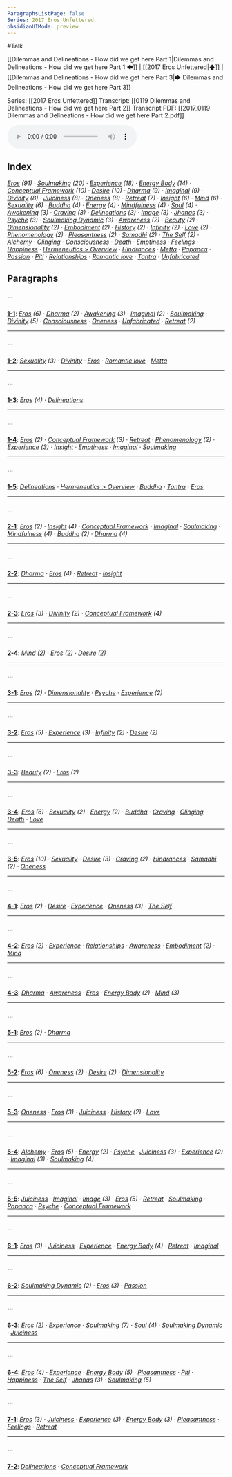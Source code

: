 ```yaml
---
ParagraphsListPage: false
Series: 2017 Eros Unfettered
obsidianUIMode: preview
---
```

#Talk

[[Dilemmas and Delineations - How did we get here Part 1|Dilemmas and Delineations - How did we get here Part 1 🡄]] | [[2017 Eros Unfettered|🡅]] | [[Dilemmas and Delineations - How did we get here Part 3|🡆 Dilemmas and Delineations - How did we get here Part 3]]

Series: [[2017 Eros Unfettered]]
Transcript: [[0119 Dilemmas and Delineations - How did we get here Part 2]]
Transcript PDF: [[2017_0119 Dilemmas and Delineations - How did we get here Part 2.pdf]]

<audio controls preload=metadata style=" width:300px;" controlslist="nodownload"><source src="https://dharmaseed.org/talks/40164/20170119-Rob_Burbea-GAIA-dilemmas_and_delineations_how_did_we_get_em_here_em_part_2-40164.mp3" type="audio/mpeg">???</audio>

## Index
<span class="counts">_<a data-href="Eros" href="Eros" class="internal-link" target="_blank" rel="noopener">Eros</a> (91) · <a data-href="Soulmaking" href="Soulmaking" class="internal-link" target="_blank" rel="noopener">Soulmaking</a> (20) · <a data-href="Experience" href="Experience" class="internal-link" target="_blank" rel="noopener">Experience</a> (18) · <a data-href="Energy Body" href="Energy+Body" class="internal-link" target="_blank" rel="noopener">Energy Body</a> (14) · <a data-href="Conceptual Framework" href="Conceptual+Framework" class="internal-link" target="_blank" rel="noopener">Conceptual Framework</a> (10) · <a data-href="Desire" href="Desire" class="internal-link" target="_blank" rel="noopener">Desire</a> (10) · <a data-href="Dharma" href="Dharma" class="internal-link" target="_blank" rel="noopener">Dharma</a> (9) · <a data-href="Imaginal" href="Imaginal" class="internal-link" target="_blank" rel="noopener">Imaginal</a> (9) · <a data-href="Divinity" href="Divinity" class="internal-link" target="_blank" rel="noopener">Divinity</a> (8) · <a data-href="Juiciness" href="Juiciness" class="internal-link" target="_blank" rel="noopener">Juiciness</a> (8) · <a data-href="Oneness" href="Oneness" class="internal-link" target="_blank" rel="noopener">Oneness</a> (8) · <a data-href="Retreat" href="Retreat" class="internal-link" target="_blank" rel="noopener">Retreat</a> (7) · <a data-href="Insight" href="Insight" class="internal-link" target="_blank" rel="noopener">Insight</a> (6) · <a data-href="Mind" href="Mind" class="internal-link" target="_blank" rel="noopener">Mind</a> (6) · <a data-href="Sexuality" href="Sexuality" class="internal-link" target="_blank" rel="noopener">Sexuality</a> (6) · <a data-href="Buddha" href="Buddha" class="internal-link" target="_blank" rel="noopener">Buddha</a> (4) · <a data-href="Energy" href="Energy" class="internal-link" target="_blank" rel="noopener">Energy</a> (4) · <a data-href="Mindfulness" href="Mindfulness" class="internal-link" target="_blank" rel="noopener">Mindfulness</a> (4) · <a data-href="Soul" href="Soul" class="internal-link" target="_blank" rel="noopener">Soul</a> (4) · <a data-href="Awakening" href="Awakening" class="internal-link" target="_blank" rel="noopener">Awakening</a> (3) · <a data-href="Craving" href="Craving" class="internal-link" target="_blank" rel="noopener">Craving</a> (3) · <a data-href="Delineations" href="Delineations" class="internal-link" target="_blank" rel="noopener">Delineations</a> (3) · <a data-href="Image" href="Image" class="internal-link" target="_blank" rel="noopener">Image</a> (3) · <a data-href="Jhanas" href="Jhanas" class="internal-link" target="_blank" rel="noopener">Jhanas</a> (3) · <a data-href="Psyche" href="Psyche" class="internal-link" target="_blank" rel="noopener">Psyche</a> (3) · <a data-href="Soulmaking Dynamic" href="Soulmaking+Dynamic" class="internal-link" target="_blank" rel="noopener">Soulmaking Dynamic</a> (3) · <a data-href="Awareness" href="Awareness" class="internal-link" target="_blank" rel="noopener">Awareness</a> (2) · <a data-href="Beauty" href="Beauty" class="internal-link" target="_blank" rel="noopener">Beauty</a> (2) · <a data-href="Dimensionality" href="Dimensionality" class="internal-link" target="_blank" rel="noopener">Dimensionality</a> (2) · <a data-href="Embodiment" href="Embodiment" class="internal-link" target="_blank" rel="noopener">Embodiment</a> (2) · <a data-href="History" href="History" class="internal-link" target="_blank" rel="noopener">History</a> (2) · <a data-href="Infinity" href="Infinity" class="internal-link" target="_blank" rel="noopener">Infinity</a> (2) · <a data-href="Love" href="Love" class="internal-link" target="_blank" rel="noopener">Love</a> (2) · <a data-href="Phenomenology" href="Phenomenology" class="internal-link" target="_blank" rel="noopener">Phenomenology</a> (2) · <a data-href="Pleasantness" href="Pleasantness" class="internal-link" target="_blank" rel="noopener">Pleasantness</a> (2) · <a data-href="Samadhi" href="Samadhi" class="internal-link" target="_blank" rel="noopener">Samadhi</a> (2) · <a data-href="The Self" href="The+Self" class="internal-link" target="_blank" rel="noopener">The Self</a> (2) · <a data-href="Alchemy" href="Alchemy" class="internal-link" target="_blank" rel="noopener">Alchemy</a> · <a data-href="Clinging" href="Clinging" class="internal-link" target="_blank" rel="noopener">Clinging</a> · <a data-href="Consciousness" href="Consciousness" class="internal-link" target="_blank" rel="noopener">Consciousness</a> · <a data-href="Death" href="Death" class="internal-link" target="_blank" rel="noopener">Death</a> · <a data-href="Emptiness" href="Emptiness" class="internal-link" target="_blank" rel="noopener">Emptiness</a> · <a data-href="Feelings" href="Feelings" class="internal-link" target="_blank" rel="noopener">Feelings</a> · <a data-href="Happiness" href="Happiness" class="internal-link" target="_blank" rel="noopener">Happiness</a> · <a data-href="Hermeneutics#Overview" href="Hermeneutics#Overview" class="internal-link" target="_blank" rel="noopener">Hermeneutics &gt; Overview</a> · <a data-href="Hindrances" href="Hindrances" class="internal-link" target="_blank" rel="noopener">Hindrances</a> · <a data-href="Metta" href="Metta" class="internal-link" target="_blank" rel="noopener">Metta</a> · <a data-href="Papanca" href="Papanca" class="internal-link" target="_blank" rel="noopener">Papanca</a> · <a data-href="Passion" href="Passion" class="internal-link" target="_blank" rel="noopener">Passion</a> · <a data-href="Piti" href="Piti" class="internal-link" target="_blank" rel="noopener">Piti</a> · <a data-href="Relationships" href="Relationships" class="internal-link" target="_blank" rel="noopener">Relationships</a> · <a data-href="Romantic love" href="Romantic+love" class="internal-link" target="_blank" rel="noopener">Romantic love</a> · <a data-href="Tantra" href="Tantra" class="internal-link" target="_blank" rel="noopener">Tantra</a> · <a data-href="Unfabricated" href="Unfabricated" class="internal-link" target="_blank" rel="noopener">Unfabricated</a>_</span>
<br/>

## Paragraphs
##### ...
<span class="counts">**<a data-href="0119 Dilemmas and Delineations - How did we get here Part 2#^1-1" href="0119+Dilemmas+and+Delineations+-+How+did+we+get+here+Part+2#^1-1" class="internal-link" target="_blank" rel="noopener">1-1</a>**: _<a data-href="Eros" href="Eros" class="internal-link" target="_blank" rel="noopener">Eros</a> (6) · <a data-href="Dharma" href="Dharma" class="internal-link" target="_blank" rel="noopener">Dharma</a> (2) · <a data-href="Awakening" href="Awakening" class="internal-link" target="_blank" rel="noopener">Awakening</a> (3) · <a data-href="Imaginal" href="Imaginal" class="internal-link" target="_blank" rel="noopener">Imaginal</a> (2) · <a data-href="Soulmaking" href="Soulmaking" class="internal-link" target="_blank" rel="noopener">Soulmaking</a> · <a data-href="Divinity" href="Divinity" class="internal-link" target="_blank" rel="noopener">Divinity</a> (5) · <a data-href="Consciousness" href="Consciousness" class="internal-link" target="_blank" rel="noopener">Consciousness</a> · <a data-href="Oneness" href="Oneness" class="internal-link" target="_blank" rel="noopener">Oneness</a> · <a data-href="Unfabricated" href="Unfabricated" class="internal-link" target="_blank" rel="noopener">Unfabricated</a> · <a data-href="Retreat" href="Retreat" class="internal-link" target="_blank" rel="noopener">Retreat</a> (2)_</span>

---
##### ...
<span class="counts">**<a data-href="0119 Dilemmas and Delineations - How did we get here Part 2#^1-2" href="0119+Dilemmas+and+Delineations+-+How+did+we+get+here+Part+2#^1-2" class="internal-link" target="_blank" rel="noopener">1-2</a>**: _<a data-href="Sexuality" href="Sexuality" class="internal-link" target="_blank" rel="noopener">Sexuality</a> (3) · <a data-href="Divinity" href="Divinity" class="internal-link" target="_blank" rel="noopener">Divinity</a> · <a data-href="Eros" href="Eros" class="internal-link" target="_blank" rel="noopener">Eros</a> · <a data-href="Romantic love" href="Romantic+love" class="internal-link" target="_blank" rel="noopener">Romantic love</a> · <a data-href="Metta" href="Metta" class="internal-link" target="_blank" rel="noopener">Metta</a>_</span>

---
##### ...
<span class="counts">**<a data-href="0119 Dilemmas and Delineations - How did we get here Part 2#^1-3" href="0119+Dilemmas+and+Delineations+-+How+did+we+get+here+Part+2#^1-3" class="internal-link" target="_blank" rel="noopener">1-3</a>**: _<a data-href="Eros" href="Eros" class="internal-link" target="_blank" rel="noopener">Eros</a> (4) · <a data-href="Delineations" href="Delineations" class="internal-link" target="_blank" rel="noopener">Delineations</a>_</span>

---
##### ...
<span class="counts">**<a data-href="0119 Dilemmas and Delineations - How did we get here Part 2#^1-4" href="0119+Dilemmas+and+Delineations+-+How+did+we+get+here+Part+2#^1-4" class="internal-link" target="_blank" rel="noopener">1-4</a>**: _<a data-href="Eros" href="Eros" class="internal-link" target="_blank" rel="noopener">Eros</a> (2) · <a data-href="Conceptual Framework" href="Conceptual+Framework" class="internal-link" target="_blank" rel="noopener">Conceptual Framework</a> (3) · <a data-href="Retreat" href="Retreat" class="internal-link" target="_blank" rel="noopener">Retreat</a> · <a data-href="Phenomenology" href="Phenomenology" class="internal-link" target="_blank" rel="noopener">Phenomenology</a> (2) · <a data-href="Experience" href="Experience" class="internal-link" target="_blank" rel="noopener">Experience</a> (3) · <a data-href="Insight" href="Insight" class="internal-link" target="_blank" rel="noopener">Insight</a> · <a data-href="Emptiness" href="Emptiness" class="internal-link" target="_blank" rel="noopener">Emptiness</a> · <a data-href="Imaginal" href="Imaginal" class="internal-link" target="_blank" rel="noopener">Imaginal</a> · <a data-href="Soulmaking" href="Soulmaking" class="internal-link" target="_blank" rel="noopener">Soulmaking</a>_</span>

---
##### ...
<span class="counts">**<a data-href="0119 Dilemmas and Delineations - How did we get here Part 2#^1-5" href="0119+Dilemmas+and+Delineations+-+How+did+we+get+here+Part+2#^1-5" class="internal-link" target="_blank" rel="noopener">1-5</a>**: _<a data-href="Delineations" href="Delineations" class="internal-link" target="_blank" rel="noopener">Delineations</a> · <a data-href="Hermeneutics#Overview" href="Hermeneutics#Overview" class="internal-link" target="_blank" rel="noopener">Hermeneutics &gt; Overview</a> · <a data-href="Buddha" href="Buddha" class="internal-link" target="_blank" rel="noopener">Buddha</a> · <a data-href="Tantra" href="Tantra" class="internal-link" target="_blank" rel="noopener">Tantra</a> · <a data-href="Eros" href="Eros" class="internal-link" target="_blank" rel="noopener">Eros</a>_</span>

---
##### ...
<span class="counts">**<a data-href="0119 Dilemmas and Delineations - How did we get here Part 2#^2-1" href="0119+Dilemmas+and+Delineations+-+How+did+we+get+here+Part+2#^2-1" class="internal-link" target="_blank" rel="noopener">2-1</a>**: _<a data-href="Eros" href="Eros" class="internal-link" target="_blank" rel="noopener">Eros</a> (2) · <a data-href="Insight" href="Insight" class="internal-link" target="_blank" rel="noopener">Insight</a> (4) · <a data-href="Conceptual Framework" href="Conceptual+Framework" class="internal-link" target="_blank" rel="noopener">Conceptual Framework</a> · <a data-href="Imaginal" href="Imaginal" class="internal-link" target="_blank" rel="noopener">Imaginal</a> · <a data-href="Soulmaking" href="Soulmaking" class="internal-link" target="_blank" rel="noopener">Soulmaking</a> · <a data-href="Mindfulness" href="Mindfulness" class="internal-link" target="_blank" rel="noopener">Mindfulness</a> (4) · <a data-href="Buddha" href="Buddha" class="internal-link" target="_blank" rel="noopener">Buddha</a> (2) · <a data-href="Dharma" href="Dharma" class="internal-link" target="_blank" rel="noopener">Dharma</a> (4)_</span>

---
##### ...
<span class="counts">**<a data-href="0119 Dilemmas and Delineations - How did we get here Part 2#^2-2" href="0119+Dilemmas+and+Delineations+-+How+did+we+get+here+Part+2#^2-2" class="internal-link" target="_blank" rel="noopener">2-2</a>**: _<a data-href="Dharma" href="Dharma" class="internal-link" target="_blank" rel="noopener">Dharma</a> · <a data-href="Eros" href="Eros" class="internal-link" target="_blank" rel="noopener">Eros</a> (4) · <a data-href="Retreat" href="Retreat" class="internal-link" target="_blank" rel="noopener">Retreat</a> · <a data-href="Insight" href="Insight" class="internal-link" target="_blank" rel="noopener">Insight</a>_</span>

---
##### ...
<span class="counts">**<a data-href="0119 Dilemmas and Delineations - How did we get here Part 2#^2-3" href="0119+Dilemmas+and+Delineations+-+How+did+we+get+here+Part+2#^2-3" class="internal-link" target="_blank" rel="noopener">2-3</a>**: _<a data-href="Eros" href="Eros" class="internal-link" target="_blank" rel="noopener">Eros</a> (3) · <a data-href="Divinity" href="Divinity" class="internal-link" target="_blank" rel="noopener">Divinity</a> (2) · <a data-href="Conceptual Framework" href="Conceptual+Framework" class="internal-link" target="_blank" rel="noopener">Conceptual Framework</a> (4)_</span>

---
##### ...
<span class="counts">**<a data-href="0119 Dilemmas and Delineations - How did we get here Part 2#^2-4" href="0119+Dilemmas+and+Delineations+-+How+did+we+get+here+Part+2#^2-4" class="internal-link" target="_blank" rel="noopener">2-4</a>**: _<a data-href="Mind" href="Mind" class="internal-link" target="_blank" rel="noopener">Mind</a> (2) · <a data-href="Eros" href="Eros" class="internal-link" target="_blank" rel="noopener">Eros</a> (2) · <a data-href="Desire" href="Desire" class="internal-link" target="_blank" rel="noopener">Desire</a> (2)_</span>

---
##### ...
<span class="counts">**<a data-href="0119 Dilemmas and Delineations - How did we get here Part 2#^3-1" href="0119+Dilemmas+and+Delineations+-+How+did+we+get+here+Part+2#^3-1" class="internal-link" target="_blank" rel="noopener">3-1</a>**: _<a data-href="Eros" href="Eros" class="internal-link" target="_blank" rel="noopener">Eros</a> (2) · <a data-href="Dimensionality" href="Dimensionality" class="internal-link" target="_blank" rel="noopener">Dimensionality</a> · <a data-href="Psyche" href="Psyche" class="internal-link" target="_blank" rel="noopener">Psyche</a> · <a data-href="Experience" href="Experience" class="internal-link" target="_blank" rel="noopener">Experience</a> (2)_</span>

---
##### ...
<span class="counts">**<a data-href="0119 Dilemmas and Delineations - How did we get here Part 2#^3-2" href="0119+Dilemmas+and+Delineations+-+How+did+we+get+here+Part+2#^3-2" class="internal-link" target="_blank" rel="noopener">3-2</a>**: _<a data-href="Eros" href="Eros" class="internal-link" target="_blank" rel="noopener">Eros</a> (5) · <a data-href="Experience" href="Experience" class="internal-link" target="_blank" rel="noopener">Experience</a> (3) · <a data-href="Infinity" href="Infinity" class="internal-link" target="_blank" rel="noopener">Infinity</a> (2) · <a data-href="Desire" href="Desire" class="internal-link" target="_blank" rel="noopener">Desire</a> (2)_</span>

---
##### ...
<span class="counts">**<a data-href="0119 Dilemmas and Delineations - How did we get here Part 2#^3-3" href="0119+Dilemmas+and+Delineations+-+How+did+we+get+here+Part+2#^3-3" class="internal-link" target="_blank" rel="noopener">3-3</a>**: _<a data-href="Beauty" href="Beauty" class="internal-link" target="_blank" rel="noopener">Beauty</a> (2) · <a data-href="Eros" href="Eros" class="internal-link" target="_blank" rel="noopener">Eros</a> (2)_</span>

---
##### ...
<span class="counts">**<a data-href="0119 Dilemmas and Delineations - How did we get here Part 2#^3-4" href="0119+Dilemmas+and+Delineations+-+How+did+we+get+here+Part+2#^3-4" class="internal-link" target="_blank" rel="noopener">3-4</a>**: _<a data-href="Eros" href="Eros" class="internal-link" target="_blank" rel="noopener">Eros</a> (6) · <a data-href="Sexuality" href="Sexuality" class="internal-link" target="_blank" rel="noopener">Sexuality</a> (2) · <a data-href="Energy" href="Energy" class="internal-link" target="_blank" rel="noopener">Energy</a> (2) · <a data-href="Buddha" href="Buddha" class="internal-link" target="_blank" rel="noopener">Buddha</a> · <a data-href="Craving" href="Craving" class="internal-link" target="_blank" rel="noopener">Craving</a> · <a data-href="Clinging" href="Clinging" class="internal-link" target="_blank" rel="noopener">Clinging</a> · <a data-href="Death" href="Death" class="internal-link" target="_blank" rel="noopener">Death</a> · <a data-href="Love" href="Love" class="internal-link" target="_blank" rel="noopener">Love</a>_</span>

---
##### ...
<span class="counts">**<a data-href="0119 Dilemmas and Delineations - How did we get here Part 2#^3-5" href="0119+Dilemmas+and+Delineations+-+How+did+we+get+here+Part+2#^3-5" class="internal-link" target="_blank" rel="noopener">3-5</a>**: _<a data-href="Eros" href="Eros" class="internal-link" target="_blank" rel="noopener">Eros</a> (10) · <a data-href="Sexuality" href="Sexuality" class="internal-link" target="_blank" rel="noopener">Sexuality</a> · <a data-href="Desire" href="Desire" class="internal-link" target="_blank" rel="noopener">Desire</a> (3) · <a data-href="Craving" href="Craving" class="internal-link" target="_blank" rel="noopener">Craving</a> (2) · <a data-href="Hindrances" href="Hindrances" class="internal-link" target="_blank" rel="noopener">Hindrances</a> · <a data-href="Samadhi" href="Samadhi" class="internal-link" target="_blank" rel="noopener">Samadhi</a> (2) · <a data-href="Oneness" href="Oneness" class="internal-link" target="_blank" rel="noopener">Oneness</a>_</span>

---
##### ...
<span class="counts">**<a data-href="0119 Dilemmas and Delineations - How did we get here Part 2#^4-1" href="0119+Dilemmas+and+Delineations+-+How+did+we+get+here+Part+2#^4-1" class="internal-link" target="_blank" rel="noopener">4-1</a>**: _<a data-href="Eros" href="Eros" class="internal-link" target="_blank" rel="noopener">Eros</a> (2) · <a data-href="Desire" href="Desire" class="internal-link" target="_blank" rel="noopener">Desire</a> · <a data-href="Experience" href="Experience" class="internal-link" target="_blank" rel="noopener">Experience</a> · <a data-href="Oneness" href="Oneness" class="internal-link" target="_blank" rel="noopener">Oneness</a> (3) · <a data-href="The Self" href="The+Self" class="internal-link" target="_blank" rel="noopener">The Self</a>_</span>

---
##### ...
<span class="counts">**<a data-href="0119 Dilemmas and Delineations - How did we get here Part 2#^4-2" href="0119+Dilemmas+and+Delineations+-+How+did+we+get+here+Part+2#^4-2" class="internal-link" target="_blank" rel="noopener">4-2</a>**: _<a data-href="Eros" href="Eros" class="internal-link" target="_blank" rel="noopener">Eros</a> (2) · <a data-href="Experience" href="Experience" class="internal-link" target="_blank" rel="noopener">Experience</a> · <a data-href="Relationships" href="Relationships" class="internal-link" target="_blank" rel="noopener">Relationships</a> · <a data-href="Awareness" href="Awareness" class="internal-link" target="_blank" rel="noopener">Awareness</a> · <a data-href="Embodiment" href="Embodiment" class="internal-link" target="_blank" rel="noopener">Embodiment</a> (2) · <a data-href="Mind" href="Mind" class="internal-link" target="_blank" rel="noopener">Mind</a>_</span>

---
##### ...
<span class="counts">**<a data-href="0119 Dilemmas and Delineations - How did we get here Part 2#^4-3" href="0119+Dilemmas+and+Delineations+-+How+did+we+get+here+Part+2#^4-3" class="internal-link" target="_blank" rel="noopener">4-3</a>**: _<a data-href="Dharma" href="Dharma" class="internal-link" target="_blank" rel="noopener">Dharma</a> · <a data-href="Awareness" href="Awareness" class="internal-link" target="_blank" rel="noopener">Awareness</a> · <a data-href="Eros" href="Eros" class="internal-link" target="_blank" rel="noopener">Eros</a> · <a data-href="Energy Body" href="Energy+Body" class="internal-link" target="_blank" rel="noopener">Energy Body</a> (2) · <a data-href="Mind" href="Mind" class="internal-link" target="_blank" rel="noopener">Mind</a> (3)_</span>

---
##### ...
<span class="counts">**<a data-href="0119 Dilemmas and Delineations - How did we get here Part 2#^5-1" href="0119+Dilemmas+and+Delineations+-+How+did+we+get+here+Part+2#^5-1" class="internal-link" target="_blank" rel="noopener">5-1</a>**: _<a data-href="Eros" href="Eros" class="internal-link" target="_blank" rel="noopener">Eros</a> (2) · <a data-href="Dharma" href="Dharma" class="internal-link" target="_blank" rel="noopener">Dharma</a>_</span>

---
##### ...
<span class="counts">**<a data-href="0119 Dilemmas and Delineations - How did we get here Part 2#^5-2" href="0119+Dilemmas+and+Delineations+-+How+did+we+get+here+Part+2#^5-2" class="internal-link" target="_blank" rel="noopener">5-2</a>**: _<a data-href="Eros" href="Eros" class="internal-link" target="_blank" rel="noopener">Eros</a> (6) · <a data-href="Oneness" href="Oneness" class="internal-link" target="_blank" rel="noopener">Oneness</a> (2) · <a data-href="Desire" href="Desire" class="internal-link" target="_blank" rel="noopener">Desire</a> (2) · <a data-href="Dimensionality" href="Dimensionality" class="internal-link" target="_blank" rel="noopener">Dimensionality</a>_</span>

---
##### ...
<span class="counts">**<a data-href="0119 Dilemmas and Delineations - How did we get here Part 2#^5-3" href="0119+Dilemmas+and+Delineations+-+How+did+we+get+here+Part+2#^5-3" class="internal-link" target="_blank" rel="noopener">5-3</a>**: _<a data-href="Oneness" href="Oneness" class="internal-link" target="_blank" rel="noopener">Oneness</a> · <a data-href="Eros" href="Eros" class="internal-link" target="_blank" rel="noopener">Eros</a> (3) · <a data-href="Juiciness" href="Juiciness" class="internal-link" target="_blank" rel="noopener">Juiciness</a> · <a data-href="History" href="History" class="internal-link" target="_blank" rel="noopener">History</a> (2) · <a data-href="Love" href="Love" class="internal-link" target="_blank" rel="noopener">Love</a>_</span>

---
##### ...
<span class="counts">**<a data-href="0119 Dilemmas and Delineations - How did we get here Part 2#^5-4" href="0119+Dilemmas+and+Delineations+-+How+did+we+get+here+Part+2#^5-4" class="internal-link" target="_blank" rel="noopener">5-4</a>**: _<a data-href="Alchemy" href="Alchemy" class="internal-link" target="_blank" rel="noopener">Alchemy</a> · <a data-href="Eros" href="Eros" class="internal-link" target="_blank" rel="noopener">Eros</a> (5) · <a data-href="Energy" href="Energy" class="internal-link" target="_blank" rel="noopener">Energy</a> (2) · <a data-href="Psyche" href="Psyche" class="internal-link" target="_blank" rel="noopener">Psyche</a> · <a data-href="Juiciness" href="Juiciness" class="internal-link" target="_blank" rel="noopener">Juiciness</a> (3) · <a data-href="Experience" href="Experience" class="internal-link" target="_blank" rel="noopener">Experience</a> (2) · <a data-href="Imaginal" href="Imaginal" class="internal-link" target="_blank" rel="noopener">Imaginal</a> (3) · <a data-href="Soulmaking" href="Soulmaking" class="internal-link" target="_blank" rel="noopener">Soulmaking</a> (4)_</span>

---
##### ...
<span class="counts">**<a data-href="0119 Dilemmas and Delineations - How did we get here Part 2#^5-5" href="0119+Dilemmas+and+Delineations+-+How+did+we+get+here+Part+2#^5-5" class="internal-link" target="_blank" rel="noopener">5-5</a>**: _<a data-href="Juiciness" href="Juiciness" class="internal-link" target="_blank" rel="noopener">Juiciness</a> · <a data-href="Imaginal" href="Imaginal" class="internal-link" target="_blank" rel="noopener">Imaginal</a> · <a data-href="Image" href="Image" class="internal-link" target="_blank" rel="noopener">Image</a> (3) · <a data-href="Eros" href="Eros" class="internal-link" target="_blank" rel="noopener">Eros</a> (5) · <a data-href="Retreat" href="Retreat" class="internal-link" target="_blank" rel="noopener">Retreat</a> · <a data-href="Soulmaking" href="Soulmaking" class="internal-link" target="_blank" rel="noopener">Soulmaking</a> · <a data-href="Papanca" href="Papanca" class="internal-link" target="_blank" rel="noopener">Papanca</a> · <a data-href="Psyche" href="Psyche" class="internal-link" target="_blank" rel="noopener">Psyche</a> · <a data-href="Conceptual Framework" href="Conceptual+Framework" class="internal-link" target="_blank" rel="noopener">Conceptual Framework</a>_</span>

---
##### ...
<span class="counts">**<a data-href="0119 Dilemmas and Delineations - How did we get here Part 2#^6-1" href="0119+Dilemmas+and+Delineations+-+How+did+we+get+here+Part+2#^6-1" class="internal-link" target="_blank" rel="noopener">6-1</a>**: _<a data-href="Eros" href="Eros" class="internal-link" target="_blank" rel="noopener">Eros</a> (3) · <a data-href="Juiciness" href="Juiciness" class="internal-link" target="_blank" rel="noopener">Juiciness</a> · <a data-href="Experience" href="Experience" class="internal-link" target="_blank" rel="noopener">Experience</a> · <a data-href="Energy Body" href="Energy+Body" class="internal-link" target="_blank" rel="noopener">Energy Body</a> (4) · <a data-href="Retreat" href="Retreat" class="internal-link" target="_blank" rel="noopener">Retreat</a> · <a data-href="Imaginal" href="Imaginal" class="internal-link" target="_blank" rel="noopener">Imaginal</a>_</span>

---
##### ...
<span class="counts">**<a data-href="0119 Dilemmas and Delineations - How did we get here Part 2#^6-2" href="0119+Dilemmas+and+Delineations+-+How+did+we+get+here+Part+2#^6-2" class="internal-link" target="_blank" rel="noopener">6-2</a>**: _<a data-href="Soulmaking Dynamic" href="Soulmaking+Dynamic" class="internal-link" target="_blank" rel="noopener">Soulmaking Dynamic</a> (2) · <a data-href="Eros" href="Eros" class="internal-link" target="_blank" rel="noopener">Eros</a> (3) · <a data-href="Passion" href="Passion" class="internal-link" target="_blank" rel="noopener">Passion</a>_</span>

---
##### ...
<span class="counts">**<a data-href="0119 Dilemmas and Delineations - How did we get here Part 2#^6-3" href="0119+Dilemmas+and+Delineations+-+How+did+we+get+here+Part+2#^6-3" class="internal-link" target="_blank" rel="noopener">6-3</a>**: _<a data-href="Eros" href="Eros" class="internal-link" target="_blank" rel="noopener">Eros</a> (2) · <a data-href="Experience" href="Experience" class="internal-link" target="_blank" rel="noopener">Experience</a> · <a data-href="Soulmaking" href="Soulmaking" class="internal-link" target="_blank" rel="noopener">Soulmaking</a> (7) · <a data-href="Soul" href="Soul" class="internal-link" target="_blank" rel="noopener">Soul</a> (4) · <a data-href="Soulmaking Dynamic" href="Soulmaking+Dynamic" class="internal-link" target="_blank" rel="noopener">Soulmaking Dynamic</a> · <a data-href="Juiciness" href="Juiciness" class="internal-link" target="_blank" rel="noopener">Juiciness</a>_</span>

---
##### ...
<span class="counts">**<a data-href="0119 Dilemmas and Delineations - How did we get here Part 2#^6-4" href="0119+Dilemmas+and+Delineations+-+How+did+we+get+here+Part+2#^6-4" class="internal-link" target="_blank" rel="noopener">6-4</a>**: _<a data-href="Eros" href="Eros" class="internal-link" target="_blank" rel="noopener">Eros</a> (4) · <a data-href="Experience" href="Experience" class="internal-link" target="_blank" rel="noopener">Experience</a> · <a data-href="Energy Body" href="Energy+Body" class="internal-link" target="_blank" rel="noopener">Energy Body</a> (5) · <a data-href="Pleasantness" href="Pleasantness" class="internal-link" target="_blank" rel="noopener">Pleasantness</a> · <a data-href="Piti" href="Piti" class="internal-link" target="_blank" rel="noopener">Piti</a> · <a data-href="Happiness" href="Happiness" class="internal-link" target="_blank" rel="noopener">Happiness</a> · <a data-href="The Self" href="The+Self" class="internal-link" target="_blank" rel="noopener">The Self</a> · <a data-href="Jhanas" href="Jhanas" class="internal-link" target="_blank" rel="noopener">Jhanas</a> (3) · <a data-href="Soulmaking" href="Soulmaking" class="internal-link" target="_blank" rel="noopener">Soulmaking</a> (5)_</span>

---
##### ...
<span class="counts">**<a data-href="0119 Dilemmas and Delineations - How did we get here Part 2#^7-1" href="0119+Dilemmas+and+Delineations+-+How+did+we+get+here+Part+2#^7-1" class="internal-link" target="_blank" rel="noopener">7-1</a>**: _<a data-href="Eros" href="Eros" class="internal-link" target="_blank" rel="noopener">Eros</a> (3) · <a data-href="Juiciness" href="Juiciness" class="internal-link" target="_blank" rel="noopener">Juiciness</a> · <a data-href="Experience" href="Experience" class="internal-link" target="_blank" rel="noopener">Experience</a> (3) · <a data-href="Energy Body" href="Energy+Body" class="internal-link" target="_blank" rel="noopener">Energy Body</a> (3) · <a data-href="Pleasantness" href="Pleasantness" class="internal-link" target="_blank" rel="noopener">Pleasantness</a> · <a data-href="Feelings" href="Feelings" class="internal-link" target="_blank" rel="noopener">Feelings</a> · <a data-href="Retreat" href="Retreat" class="internal-link" target="_blank" rel="noopener">Retreat</a>_</span>

---
##### ...
<span class="counts">**<a data-href="0119 Dilemmas and Delineations - How did we get here Part 2#^7-2" href="0119+Dilemmas+and+Delineations+-+How+did+we+get+here+Part+2#^7-2" class="internal-link" target="_blank" rel="noopener">7-2</a>**: _<a data-href="Delineations" href="Delineations" class="internal-link" target="_blank" rel="noopener">Delineations</a> · <a data-href="Conceptual Framework" href="Conceptual+Framework" class="internal-link" target="_blank" rel="noopener">Conceptual Framework</a>_</span>
